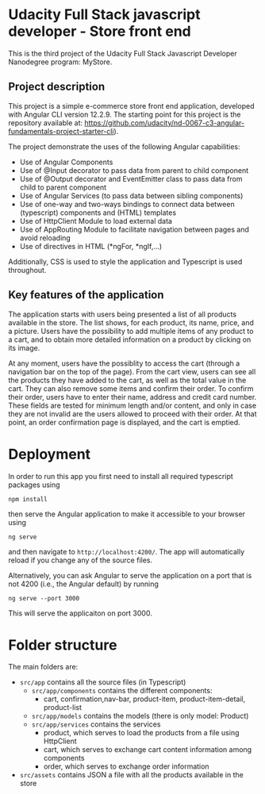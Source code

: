 #  Udacity Full Stack javascript developer - Store front end

This is the third project of the Udacity Full Stack Javascript Developer Nanodegree program: MyStore.

## Project description

This project is a simple e-commerce store front end application, developed with Angular CLI version 12.2.9. The starting point for this project is the repository available at: https://github.com/udacity/nd-0067-c3-angular-fundamentals-project-starter-cli).

The project demonstrate the uses of the following Angular capabilities:
* Use of Angular Components
* Use of @Input decorator to pass data from parent to child component
* Use of @Output decorator and EventEmitter class to pass data from child to parent component
* Use of Angular Services (to pass data between sibling components)
* Use of one-way and two-ways bindings to connect data between (typescript) components and (HTML) templates
* Use of HttpClient Module to load external data
* Use of AppRouting Module to facilitate navigation between pages and avoid reloading
* Use of directives in HTML (*ngFor, *ngIf,...)

Additionally, CSS is used to style the application and Typescript is used throughout.

## Key features of the application

The application starts with users being presented a list of all products available in the store. The list shows, for each product, its name, price, and a picture. Users have the possibility to add multiple items of any product to a cart, and to obtain more detailed information on a product by clicking on its image.

At any moment, users have the possiblity to access the cart (through a navigation bar on the top of the page). From the cart view, users can see all the products they have added to the cart, as well as the total value in the cart. They can also remove some items and confirm their order. To confirm their order, users have to enter their name, address and credit card number. These fields are tested for minimum length and/or content, and only in case they are not invalid are the users allowed to proceed with their order. At that point, an order confirmation page is displayed, and the cart is emptied. 


# Deployment

In order to run this app you first need to install all required typescript packages using
```
npm install
```
then serve the Angular application to make it accessible to your browser using
```
ng serve
```
and then navigate to `http://localhost:4200/`. The app will automatically reload if you change any of the source files.

Alternatively, you can ask Angular to serve the application on a port that is not 4200 (i.e., the Angular default) by running
```
ng serve --port 3000
```
This will serve the applicaiton on port 3000.

# Folder structure

The main folders are:
* `src/app` contains all the source files (in Typescript)
  * `src/app/components` contains the different components:
    *  cart, confirmation,nav-bar, product-item, product-item-detail, product-list
  * `src/app/models` contains the models (there is only model: Product)
  * `src/app/services` contains the services
    * product, which serves to load the products from a file using HttpClient
    * cart, which serves to exchange cart content information among components
    * order, which serves to exchange order information
* `src/assets` contains JSON a file with all the products available in the store

